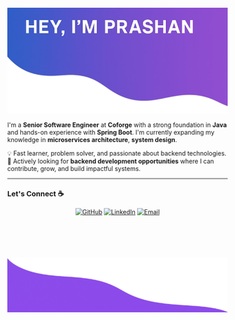 ![Project Banner](TOPPP.png)

I'm a **Senior Software Engineer** at **Coforge** with a strong foundation in **Java** and hands-on experience with **Spring Boot**. I'm currently expanding my knowledge in **microservices architecture**, **system design**.

💡 Fast learner, problem solver, and passionate about backend technologies.  
🚀 Actively looking for **backend development opportunities** where I can contribute, grow, and build impactful systems.

---

### Let's Connect ☕  
<p align="center">
	<a href="https://github.com/Prashan070"><img src="https://img.icons8.com/bubbles/50/000000/github.png" alt="GitHub"/></a>
	<a href="https://www.linkedin.com/in/prashan-srivastava-43b260169/"><img src="https://img.icons8.com/bubbles/50/000000/linkedin.png" alt="LinkedIn"/></a>
  <a href="prashansrivastava77@gmail.com"><img src="https://img.icons8.com/bubbles/50/000000/apple-mail.png" alt="Email"/></a>
</p>


&nbsp;  
&nbsp;  
&nbsp;  
&nbsp;  

![Bot Logo](Bot.png)
